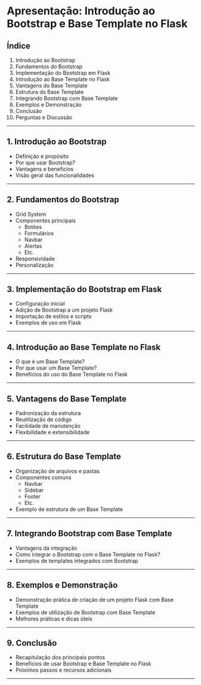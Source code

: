 # Apresentação: Introdução ao Bootstrap e Base Template no Flask

## Índice

1. Introdução ao Bootstrap
2. Fundamentos do Bootstrap
3. Implementação do Bootstrap em Flask
4. Introdução ao Base Template no Flask
5. Vantagens do Base Template
6. Estrutura do Base Template
7. Integrando Bootstrap com Base Template
8. Exemplos e Demonstração
9. Conclusão
10. Perguntas e Discussão

---

## 1. Introdução ao Bootstrap

- Definição e propósito
- Por que usar Bootstrap?
- Vantagens e benefícios
- Visão geral das funcionalidades

---

## 2. Fundamentos do Bootstrap

- Grid System
- Componentes principais
  - Botões
  - Formulários
  - Navbar
  - Alertas
  - Etc.
- Responsividade
- Personalização

---

## 3. Implementação do Bootstrap em Flask

- Configuração inicial
- Adição de Bootstrap a um projeto Flask
- Importação de estilos e scripts
- Exemplos de uso em Flask

---

## 4. Introdução ao Base Template no Flask

- O que é um Base Template?
- Por que usar um Base Template?
- Benefícios do uso do Base Template no Flask

---

## 5. Vantagens do Base Template

- Padronização da estrutura
- Reutilização de código
- Facilidade de manutenção
- Flexibilidade e extensibilidade

---

## 6. Estrutura do Base Template

- Organização de arquivos e pastas
- Componentes comuns
  - Navbar
  - Sidebar
  - Footer
  - Etc.
- Exemplo de estrutura de um Base Template

---

## 7. Integrando Bootstrap com Base Template

- Vantagens da integração
- Como integrar o Bootstrap com o Base Template no Flask?
- Exemplos de templates integrados com Bootstrap

---

## 8. Exemplos e Demonstração

- Demonstração prática de criação de um projeto Flask com Base Template
- Exemplos de utilização de Bootstrap com Base Template
- Melhores práticas e dicas úteis

---

## 9. Conclusão

- Recapitulação dos principais pontos
- Benefícios de usar Bootstrap e Base Template no Flask
- Próximos passos e recursos adicionais

--- 
